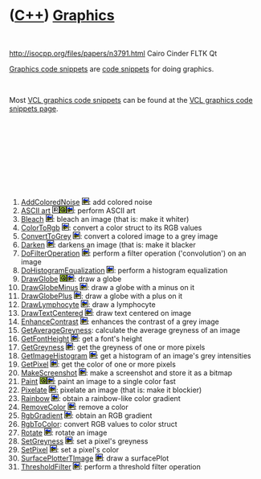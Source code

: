 



 

 

 

 

 

([C++](Cpp.md)) [Graphics](CppGraphics.md)
============================================

 

http://isocpp.org/files/papers/n3791.html Cairo Cinder FLTK Qt

[Graphics code snippets](CppGraphics.md) are [code
snippets](CppCodeSnippets.md) for doing graphics.

 

Most [VCL graphics code snippets](CppVclGraphics.md) can be found at
the [VCL graphics code snippets page](CppVclGraphics.md).

 

 

 

 

 

1.  [AddColoredNoise](CppAddColoredNoise.md) ![C++
    Builder](PicCppBuilder.png): add colored noise
2.  [ASCII art](CppAsciiArt.md) ![STL](PicR.png)![Qt](PicQt.png)![C++
    Builder](PicCppBuilder.png): perform ASCII art
3.  [Bleach](CppBleach.md) ![C++ Builder](PicCppBuilder.png): bleach an
    image (that is: make it whiter)
4.  [ColorToRgb](CppColorToRgb.md) ![C++ Builder](PicCppBuilder.png):
    convert a color struct to its RGB values
5.  [ConvertToGrey](CppConvertToGrey.md) ![C++
    Builder](PicCppBuilder.png): convert a colored image to a grey image
6.  [Darken](CppDarken.md) ![C++ Builder](PicCppBuilder.png): darkens
    an image (that is: make it blacker
7.  [DoFilterOperation](CppDoFilterOperation.md) ![C++
    Builder](PicCppBuilder.png): perform a filter
    operation ('convolution') on an image
8.  [DoHistogramEqualization](CppDoHistogramEqualization.md) ![C++
    Builder](PicCppBuilder.png): perform a histogram equalization
9.  [DrawGlobe](CppDrawGlobe.md) ![Qt](PicQt.png)![C++
    Builder](PicCppBuilder.png): draw a globe
10. [DrawGlobeMinus](CppDrawGlobeMinus.md) ![C++
    Builder](PicCppBuilder.png): draw a globe with a minus on it
11. [DrawGlobePlus](CppDrawGlobePlus.md) ![C++
    Builder](PicCppBuilder.png): draw a globe with a plus on it
12. [DrawLymphocyte](CppDrawLymphocyte.md) ![C++
    Builder](PicCppBuilder.png): draw a lymphocyte
13. [DrawTextCentered](CppDrawTextCentered.md) ![C++
    Builder](PicCppBuilder.png): draw text centered on image
14. [EnhanceContrast](CppEnhanceContrast.md) ![C++
    Builder](PicCppBuilder.png): enhances the contrast of a grey image
15. [GetAverageGreyness](CppGetAverageGreyness.md): calculate the
    average greyness of an image
16. [GetFontHeight](CppGetFontHeight.md) ![C++
    Builder](PicCppBuilder.png): get a font's height
17. [GetGreyness](CppGetGreyness.md) ![C++ Builder](PicCppBuilder.png):
    get the greyness of one or more pixels
18. [GetImageHistogram](CppGetImageHistogram.md) ![C++
    Builder](PicCppBuilder.png): get a histogram of an image's grey
    intensities
19. [GetPixel](CppGetPixel.md) ![C++ Builder](PicCppBuilder.png): get
    the color of one or more pixels
20. [MakeScreenshot](CppMakeScreenshot.md) ![C++
    Builder](PicCppBuilder.png): make a screenshot and store it as a
    bitmap
21. [Paint](CppPaint.md) ![Qt](PicQt.png)![C++
    Builder](PicCppBuilder.png): paint an image to a single color fast
22. [Pixelate](CppPixelate.md) ![C++ Builder](PicCppBuilder.png):
    pixelate an image (that is: make it blockier)
23. [Rainbow](CppRainbow.md) ![C++ Builder](PicCppBuilder.png): obtain
    a rainbow-like color gradient
24. [RemoveColor](CppRemoveColor.md) ![C++ Builder](PicCppBuilder.png):
    remove a color
25. [RgbGradient](CppRgbGradient.md) ![C++ Builder](PicCppBuilder.png):
    obtain an RGB gradient
26. [RgbToColor](CppRgbToColor.md): convert RGB values to color struct
27. [Rotate](CppRotate.md) ![C++ Builder](PicCppBuilder.png): rotate an
    image
28. [SetGreyness](CppSetGreyness.md) ![C++ Builder](PicCppBuilder.png):
    set a pixel's greyness
29. [SetPixel](CppSetPixel.md) ![C++ Builder](PicCppBuilder.png): set a
    pixel's color
30. [SurfacePlotterTImage](CppSurfacePlotterTImage.md) ![C++
    Builder](PicCppBuilder.png): draw a surfacePlot
31. [ThresholdFilter](CppThresholdFilter.md) ![C++
    Builder](PicCppBuilder.png): perform a threshold filter operation

 

 

 

 

 





 



